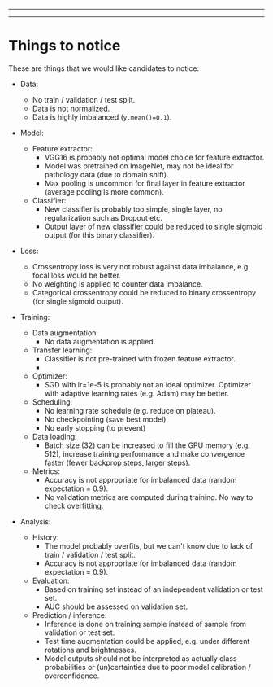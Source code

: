 ----
----

# Things to notice

These are things that we would like candidates to notice:

- Data:
  - No train / validation / test split.
  - Data is not normalized.
  - Data is highly imbalanced (``y.mean()=0.1``).

- Model:
  - Feature extractor:
    - VGG16 is probably not optimal model choice for feature extractor.
    - Model was pretrained on ImageNet, may not be ideal for pathology data (due to domain shift).
    - Max pooling is uncommon for final layer in feature extractor (average pooling is more common).
  - Classifier:
    - New classifier is probably too simple, single layer, no regularization such as Dropout etc.
    - Output layer of new classifier could be reduced to single sigmoid output (for this binary classifier).

- Loss:
  - Crossentropy loss is very not robust against data imbalance, e.g. focal loss would be better.
  - No weighting is applied to counter data imbalance.
  - Categorical crossentropy could be reduced to binary crossentropy (for single sigmoid output).

- Training:
  - Data augmentation: 
    - No data augmentation is applied.
  - Transfer learning: 
    - Classifier is not pre-trained with frozen feature extractor.
    - 
  - Optimizer: 
    - SGD with lr=1e-5 is probably not an ideal optimizer. Optimizer with adaptive learning rates (e.g. Adam) may be better.
  - Scheduling:
    - No learning rate schedule (e.g. reduce on plateau).
    - No checkpointing (save best model).
    - No early stopping (to prevent)
  - Data loading:
    - Batch size (32) can be increased to fill the GPU memory (e.g. 512),  increase training performance and make convergence faster (fewer backprop steps, larger steps).
  - Metrics:
    - Accuracy is not appropriate for imbalanced data (random expectation = 0.9).
    - No validation metrics are computed during training. No way to check overfitting.

- Analysis:
  - History:
    - The model probably overfits, but we can't know due to lack of train / validation / test split.
    - Accuracy is not appropriate for imbalanced data (random expectation = 0.9).
  - Evaluation:
    - Based on training set instead of an independent validation or test set.
    - AUC should be assessed on validation set.
  - Prediction / inference:
    - Inference is done on training sample instead of sample from validation or test set. 
    - Test time augmentation could be applied, e.g. under different rotations and brightnesses.
    - Model outputs should not be interpreted as actually class probabilities or (un)certainties due to poor model calibration / overconfidence.
